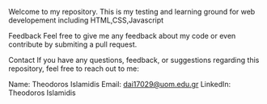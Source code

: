 Welcome to my repository. This is my testing and learning ground for web developement including HTML,CSS,Javascript

Feedback
Feel free to give me any feedback about my code or even contribute by submiting a pull request.

Contact
If you have any questions, feedback, or suggestions regarding this repository, feel free to reach out to me:

Name: Theodoros Islamidis
Email: dai17029@uom.edu.gr
LinkedIn: Theodoros Islamidis
